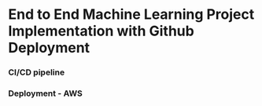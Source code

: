 # End to End Machine Learning Project Implementation with Github Deployment

### CI/CD pipeline
### Deployment - AWS
